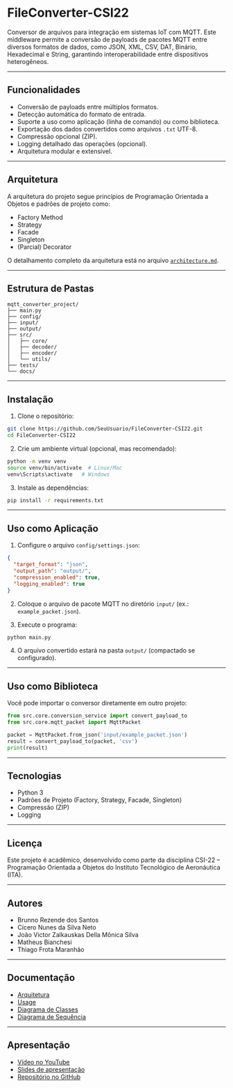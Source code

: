 
# FileConverter-CSI22

Conversor de arquivos para integração em sistemas IoT com MQTT. Este middleware permite a conversão de payloads de pacotes MQTT entre diversos formatos de dados, como JSON, XML, CSV, DAT, Binário, Hexadecimal e String, garantindo interoperabilidade entre dispositivos heterogêneos.

---

## Funcionalidades

- Conversão de payloads entre múltiplos formatos.
- Detecção automática do formato de entrada.
- Suporte a uso como aplicação (linha de comando) ou como biblioteca.
- Exportação dos dados convertidos como arquivos `.txt` UTF-8.
- Compressão opcional (ZIP).
- Logging detalhado das operações (opcional).
- Arquitetura modular e extensível.

---

## Arquitetura

A arquitetura do projeto segue princípios de Programação Orientada a Objetos e padrões de projeto como:

- Factory Method
- Strategy
- Facade
- Singleton
- (Parcial) Decorator

O detalhamento completo da arquitetura está no arquivo [`architecture.md`](./architecture.md).

---

## Estrutura de Pastas

```
mqtt_converter_project/
├── main.py                
├── config/                
├── input/                 
├── output/                
├── src/                   
│   ├── core/              
│   ├── decoder/           
│   ├── encoder/           
│   └── utils/             
├── tests/                 
└── docs/                  
```

---

## Instalação

1. Clone o repositório:
```bash
git clone https://github.com/SeuUsuario/FileConverter-CSI22.git
cd FileConverter-CSI22
```

2. Crie um ambiente virtual (opcional, mas recomendado):
```bash
python -m venv venv
source venv/bin/activate  # Linux/Mac
venv\Scripts\activate   # Windows
```

3. Instale as dependências:
```bash
pip install -r requirements.txt
```

---

## Uso como Aplicação

1. Configure o arquivo `config/settings.json`:
```json
{
  "target_format": "json",
  "output_path": "output/",
  "compression_enabled": true,
  "logging_enabled": true
}
```

2. Coloque o arquivo de pacote MQTT no diretório `input/` (ex.: `example_packet.json`).

3. Execute o programa:
```bash
python main.py
```

4. O arquivo convertido estará na pasta `output/` (compactado se configurado).

---

## Uso como Biblioteca

Você pode importar o conversor diretamente em outro projeto:

```python
from src.core.conversion_service import convert_payload_to
from src.core.mqtt_packet import MqttPacket

packet = MqttPacket.from_json('input/example_packet.json')
result = convert_payload_to(packet, 'csv')
print(result)
```

---


## Tecnologias

- Python 3
- Padrões de Projeto (Factory, Strategy, Facade, Singleton)
- Compressão (ZIP)
- Logging

---

## Licença

Este projeto é acadêmico, desenvolvido como parte da disciplina CSI-22 – Programação Orientada a Objetos do Instituto Tecnológico de Aeronáutica (ITA).

---

## Autores

- Brunno Rezende dos Santos
- Cícero Nunes da Silva Neto
- João Victor Zalkauskas Della Mônica Silva
- Matheus Bianchesi
- Thiago Frota Maranhão

---

## Documentação

- [Arquitetura]()
- [Usage](./mqtt_converter_project/docs/usage.md)
- [Diagrama de Classes](./docs/classdiagram.png)
- [Diagrama de Sequência](./docs/sequencediagram.png)

---

## Apresentação

- [Vídeo no YouTube](https://www.youtube.com/watch?v=aV79eHoicVI)
- [Slides de apresentação](https://csi22projeto.my.canva.site/dagqtzmdu8u)
- [Repositório no GitHub](https://github.com/JVZalk/FileConverter-CSI22)